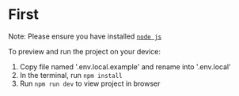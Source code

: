 
  # First

  Note: Please ensure you have installed <code><a href="https://nodejs.org/en/download/">node js</a></code>

  To preview and run the project on your device:
  1) Copy file named '.env.local.example' and rename into '.env.local'
  2) In the terminal, run `npm install`
  3) Run `npm run dev` to view project in browser
  